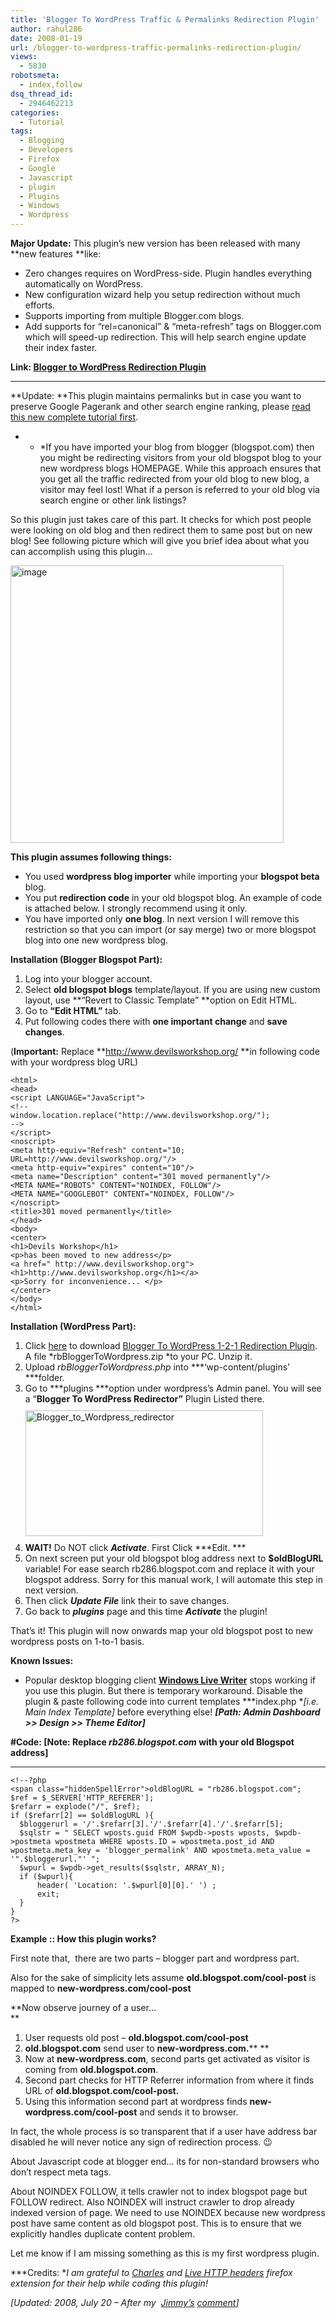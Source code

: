 ```yaml
---
title: 'Blogger To WordPress Traffic & Permalinks Redirection Plugin'
author: rahul286
date: 2008-01-19
url: /blogger-to-wordpress-traffic-permalinks-redirection-plugin/
views:
  - 5830
robotsmeta:
  - index,follow
dsq_thread_id:
  - 2946462213
categories:
  - Tutorial
tags:
  - Blogging
  - Developers
  - Firefox
  - Google
  - Javascript
  - plugin
  - Plugins
  - Windows
  - Wordpress
---
```

**Major Update:** This plugin&#8217;s new version has been released with many **new features **like:

  * Zero changes requires on WordPress-side. Plugin handles everything automatically on WordPress.
  * New configuration wizard help you setup redirection without much efforts.
  * Supports importing from multiple Blogger.com blogs.
  * Add supports for &#8220;rel=canonical&#8221; & &#8220;meta-refresh&#8221; tags on Blogger.com which will speed-up redirection. This will help search engine update their index faster.

**Link: <a href="http://bloggertowp.org/blogger-to-wordpress-redirection-plugin" onclick="_gaq.push(['_trackEvent', 'outbound-article', 'http://bloggertowp.org/blogger-to-wordpress-redirection-plugin', 'Blogger to WordPress Redirection Plugin']);" >Blogger to WordPress Redirection Plugin</a>**

* * *

**Update: **This plugin maintains permalinks but in case you want to preserve Google Pagerank and other search engine ranking, please [read this new complete tutorial first][1].</p> 

* * *If you have imported your blog from blogger (blogspot.com) then you might be redirecting visitors from your old blogspot blog to your new wordpress blogs HOMEPAGE. While this approach ensures that you get all the traffic redirected from your old blog to new blog, a visitor may feel lost! What if a person is referred to your old blog via search engine or other link listings?</p> 

So this plugin just takes care of this part. It checks for which post people were looking on old blog and then redirect them to same post but on new blog! See following picture which will give you brief idea about what you can accomplish using this plugin&#8230;

[<img class="wp-image-52722" src="http://cdn.devilsworkshop.org/files/2008/01/image-thumb11.png" border="0" alt="image" width="437" height="444" />][2]

**This plugin assumes following things:**

  * You used **wordpress blog importer** while importing your **blogspot beta** blog.
  * You put **redirection code** in your old blogspot blog. An example of code is attached below. I strongly recommend using it only.
  * You have imported only **one blog**. In next version I will remove this restriction so that you can import (or say merge) two or more blogspot blog into one new wordpress blog.

**Installation (Blogger Blogspot Part):**

  1. Log into your blogger account.
  2. Select **old blogspot blogs** template/layout. If you are using new custom layout, use **&#8220;Revert to Classic Template” **option on Edit HTML.
  3. Go to **&#8220;Edit HTML&#8221;** tab.
  4. Put following codes there with **one important change** and **save changes**.

(**Important:** Replace **http://www.devilsworkshop.org/ **in following code with your wordpress blog URL)

<pre><code class="no-highlight">&lt;html&gt;
&lt;head&gt;
&lt;script LANGUAGE="JavaScript"&gt;
&lt;!--
window.location.replace("http://www.devilsworkshop.org/");
--&gt;
&lt;/script&gt;
&lt;noscript&gt;
&lt;meta http-equiv="Refresh" content="10; URL=http://www.devilsworkshop.org/"/&gt;
&lt;meta http-equiv="expires" content="10"/&gt;
&lt;meta name="Description" content="301 moved permanently"/&gt;
&lt;META NAME="ROBOTS" CONTENT="NOINDEX, FOLLOW"/&gt;
&lt;META NAME="GOOGLEBOT" CONTENT="NOINDEX, FOLLOW"/&gt;
&lt;/noscript&gt;
&lt;title&gt;301 moved permanently&lt;/title&gt;
&lt;/head&gt;
&lt;body&gt;
&lt;center&gt;
&lt;h1&gt;Devils Workshop&lt;/h1&gt;
&lt;p&gt;has been moved to new address&lt;/p&gt;
&lt;a href=" http://www.devilsworkshop.org"&gt; &lt;h1&gt;http://www.devilsworkshop.org&lt;/h1&gt;&lt;/a&gt;
&lt;p&gt;Sorry for inconvenience... &lt;/p&gt;
&lt;/center&gt;
&lt;/body&gt;
&lt;/html&gt;</code></pre>

**Installation (WordPress Part):**

  1. Click <a href="http://wordpress.org/extend/plugins/blogger-to-wordpress-redirection/" onclick="_gaq.push(['_trackEvent', 'outbound-article', 'http://wordpress.org/extend/plugins/blogger-to-wordpress-redirection/', 'here']);" >here</a> to download <a href="http://wordpress.org/extend/plugins/blogger-to-wordpress-redirection/" onclick="_gaq.push(['_trackEvent', 'outbound-article', 'http://wordpress.org/extend/plugins/blogger-to-wordpress-redirection/', 'Blogger To WordPress 1-2-1 Redirection Plugin']);" >Blogger To WordPress 1-2-1 Redirection Plugin</a>. A file *rbBloggerToWordpress.zip *to your PC. Unzip it.
  2. Upload *rbBloggerToWordpress.php* into ***&#8216;wp-content/plugins&#8217; ***folder.
  3. Go to ***plugins ***option under wordpress&#8217;s Admin panel. You will see a &#8220;**Blogger To WordPress Redirector&#8221;** Plugin Listed there. [<img style="margin: 10px 0px" src="http://cdn.devilsworkshop.org/files/2008/01/image11.png" border="0" alt="Blogger_to_Wordpress_redirector" width="380" height="201" />][3]
  4. **WAIT!** Do NOT click ***Activate***. First Click ***Edit. ***
  5. On next screen put your old blogspot blog address next to **$oldBlogURL** variable! For ease search rb286.blogspot.com and replace it with your blogspot address. Sorry for this manual work, I will automate this step in next version.
  6. Then click ***Update File*** link their to save changes.
  7. Go back to ***plugins*** page and this time ***Activate*** the plugin!

That&#8217;s it! This plugin will now onwards map your old blogspot post to new wordpress posts on 1-to-1 basis.

**Known Issues:**

  * Popular desktop blogging client [**Windows Live Writer**][4] stops working if you use this plugin. But there is temporary workaround. Disable the plugin & paste following code into current templates ***index.php **[i.e. Main Index Template]* before everything else! ***[Path: Admin Dashboard >> Design >> Theme Editor]***

**#Code: [Note: **Replace** *rb286.blogspot.com* **with your old Blogspot address**]**

** **

<pre><code class="no-highlight">&lt;!--?php
&lt;span class="hiddenSpellError">oldBlogURL = "rb286.blogspot.com";
$ref = $_SERVER['HTTP_REFERER'];
$refarr = explode("/", $ref);
if ($refarr[2] == $oldBlogURL ){
  $bloggerurl = '/'.$refarr[3].'/'.$refarr[4].'/'.$refarr[5];
  $sqlstr = " SELECT wposts.guid FROM $wpdb-&gt;posts wposts, $wpdb-&gt;postmeta wpostmeta WHERE wposts.ID = wpostmeta.post_id AND wpostmeta.meta_key = 'blogger_permalink' AND wpostmeta.meta_value = '".$bloggerurl."' ";
  $wpurl = $wpdb-&gt;get_results($sqlstr, ARRAY_N);
  if ($wpurl){
      header( 'Location: '.$wpurl[0][0].' ') ;
      exit;
  }
}
?&gt;</code></pre>

**Example :: How this plugin works?**

First note that,  there are two parts &#8211; blogger part and wordpress part.

Also for the sake of simplicity lets assume **old.blogspot.com/cool-post** is mapped to **new-wordpress.com/cool-post**

**Now observe journey of a user&#8230;  
**

  1. User requests old post &#8211; **old.blogspot.com/cool-post**
  2. **old.blogspot.com** send user to **new-wordpress.com.**** **
  3. Now at **new-wordpress.com**, second parts get activated as visitor is coming from **old.blogspot.com**.
  4. Second part checks for HTTP Referrer information from where it finds URL of **old.blogspot.com/cool-post.**
  5. Using this information second part at wordpress finds **new-wordpress.com/cool-post** and sends it to browser.

In fact, the whole process is so transparent that if a user have address bar disabled he will never notice any sign of redirection process. 😉

About Javascript code at blogger end&#8230; its for non-standard browsers who don&#8217;t respect meta tags.

About NOINDEX FOLLOW, it tells crawler not to index blogspot page but FOLLOW redirect. Also NOINDEX will instruct crawler to drop already indexed version of page. We need to use NOINDEX because new wordpress post have same content as old blogspot post. This is to ensure that we explicitly handles duplicate content problem.

Let me know if I am missing something as this is my first wordpress plugin.

***Credits: **I am grateful to <a href="http://charles.gagalac.us/" onclick="_gaq.push(['_trackEvent', 'outbound-article', 'http://charles.gagalac.us/', 'Charles']);" >Charles</a> and <a href="https://addons.mozilla.org/en-US/firefox/addon/3829" onclick="_gaq.push(['_trackEvent', 'outbound-article', 'https://addons.mozilla.org/en-US/firefox/addon/3829', 'Live HTTP headers']);" >Live HTTP headers</a> firefox extension for their help while coding this plugin!*

*[Updated: 2008, July 20 &#8211; After my  <a href="http://www.libertyinteractivemarketing.com/blog" onclick="_gaq.push(['_trackEvent', 'outbound-article', 'http://www.libertyinteractivemarketing.com/blog', 'Jimmy&#8217;s']);" >Jimmy&#8217;s</a> [comment][5]]*

 [1]: http://devilsworkshop.org/moving-from-blogger-to-wordpress-maintaining-permalinks-traffic-seo/
 [2]: http://cdn.devilsworkshop.org/files/2008/01/image15.png
 [3]: http://cdn.devilsworkshop.org/files/2008/01/image11.png
 [4]: http://devilsworkshop.org/2008/06/24/windows-live-writer-best-desktop-blogging-client-for-offline-blogging/
 [5]: http://devilsworkshop.org/2008/01/19/blogger-to-wordpress-redirection-plugin-with-1-to-1-mapping-between-old-and-new-blog-posts/#comment-51451
